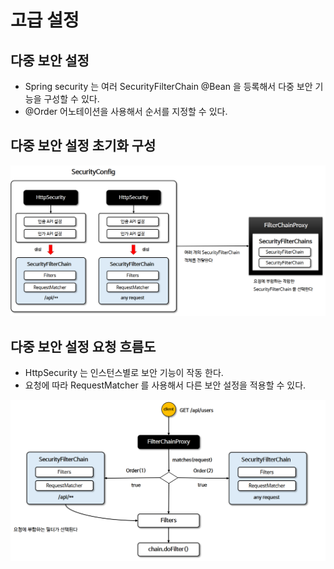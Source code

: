 # 고급 설정

## 다중 보안 설정
- Spring security 는 여러 SecurityFilterChain @Bean 을 등록해서 다중 보안 기능을 구성할 수 있다.
- @Order 어노테이션을 사용해서 순서를 지정할 수 있다.

## 다중 보안 설정 초기화 구성
![image](./img/초기화구성.png)

## 다중 보안 설정 요청 흐름도
- HttpSecurity 는 인스턴스별로 보안 기능이 작동 한다.
- 요청에 따라 RequestMatcher 를 사용해서 다른 보안 설정을 적용할 수 있다.   

![image](./img/흐름도.png)